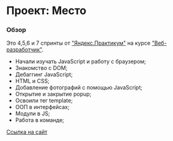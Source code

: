 # Проект: Место

### Обзор

Это 4,5,6 и 7 спринты от ["Яндекс.Практикум"](https://practicum.yandex.ru/) на курсе ["Веб-разработчик"](https://practicum.yandex.ru/web/).

* Начали изучать JavaScript и работу с браузером;
* Знакомство с DOM;
* Дебаггинг JavaScript;
* HTML и CSS;
* Добавление фотографий с помощью JavaScript;
* Открытие и закрытие popup;
* Освоили тег template;
* ООП в интерфейсах;
* Модули в JS;
* Работа в команде;

[Ссылка на сайт](https://karez79.github.io/mesto/)

